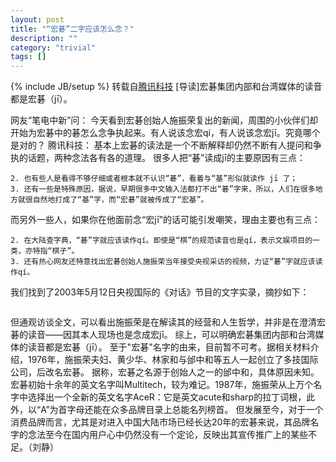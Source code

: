 ```yaml
---
layout: post
title: "“宏碁”二字应该怎么念？"
description: ""
category: "trivial"
tags: []
---
```

{% include JB/setup %}
转载自[腾讯科技](http://tech.qq.com/a/20131122/015151.htm)
[导读]宏碁集团内部和台湾媒体的读音都是宏碁（jī）。

网友“笔电中新”问：
今天看到宏碁创始人施振荣复出的新闻，周围的小伙伴们却开始为宏碁中的碁怎么念争执起来。有人说该念宏qí，有人说该念宏jī。究竟哪个是对的？
腾讯科技：
基本上宏碁的读法是一个不断解释却仍然不断有人提问和争执的话题，两种念法各有各的道理。
很多人把“碁”读成jī的主要原因有三点：
```1. 好学一点的，查过字典，找过资料。他们发现在中国台湾地区的异体字字典中，棋的第2读音是“jī”；
2. 也有些人是看得不够仔细或者根本就不认识“碁”，看着与“基”形似就读作 jī 了；
3. 还有一些是特殊原因，据说，早期很多中文输入法都打不出“碁”字来，所以，人们在很多地方就很自然地打成了“基”字，而“宏碁”就被传成了“宏基”。
```
而另外一些人，如果你在他面前念“宏jī”的话可能引发嘲笑，理由主要也有三点：
```1. 还是考据派先出场。资料显示，“碁”字应读作 qí。“碁”是“棋”的异体字（不是“棋”字的繁体），因为古代的棋盘都画在石板上。
2. 在大陆查字典，“碁”字就应该读作qí。即使是“棋”的规范读音也是qí，表示文娱项目的一类，亦特指“棋子”。
3. 还有热心网友还特意找出宏碁创始人施振荣当年接受央视采访的视频，力证“碁”字就应该读作qí。
```
我们找到了2003年5月12日央视国际的《对话》节目的文字实录，摘抄如下：
```施振荣：……如果你看宏碁，实际上它应该读成“棋”。它就是一盘一盘很大很大，宏伟很大的一盘棋。所以我经营这个企业就像下一个永无边界的棋，不是十九乘十九，是没有边界的一个棋了。我退休之后，我还在继续在下我的棋，人生的棋。
```
但通观访谈全文，可以看出施振荣是在解读其的经营和人生哲学，并非是在澄清宏碁的读音——因其本人现场也是念成宏jī。
综上，可以明确宏碁集团内部和台湾媒体的读音都是宏碁（jī）。
至于"宏碁"名字的由来，目前暂不可考。据相关材料介绍，1976年，施振荣夫妇、黄少华、林家和与邰中和等五人一起创立了多技国际公司，后改名宏碁。
据称，宏碁之名源于创始人之一的邰中和，具体原因未知。宏碁初始十余年的英文名字叫Multitech，较为难记。1987年，施振荣从上万个名字中选择出一个全新的英文名字AceR：它是英文acute和sharp的拉丁词根，此外，以“A”为首字母还能在众多品牌目录上总能名列榜首。
但发展至今，对于一个消费品牌而言，尤其是对进入中国大陆市场已经长达20年的宏碁来说，其品牌名字的念法至今在国内用户心中仍然没有一个定论，反映出其宣传推广上的某些不足。（刘静）